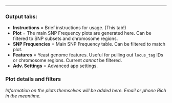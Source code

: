 ---

### Output tabs:
* **Instructions** = Brief instructions for usage. (This tab!)
* **Plot** = The main SNP Frequency plots are generated here. Can be filtered to SNP subsets and chromosome regions.
* **SNP Frequencies** = Main SNP Frequency table. Can be filtered to match plot.
* **Features** = Yeast genome features. Useful for pulling out `locus_tag` IDs or chromosome regions. Current _cannot_ be filtered.
* **Adv. Settings** = Advanced app settings.

### Plot details and filters

_Information on the plots themselves will be added here. Email or phone Rich in the meantime._
